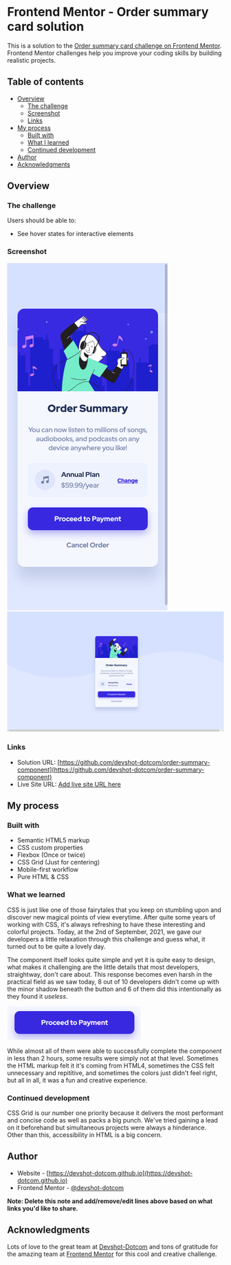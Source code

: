 # Frontend Mentor - Order summary card solution

This is a solution to the [Order summary card challenge on Frontend Mentor](https://www.frontendmentor.io/challenges/order-summary-component-QlPmajDUj). Frontend Mentor challenges help you improve your coding skills by building realistic projects.

## Table of contents

- [Overview](#overview)
  - [The challenge](#the-challenge)
  - [Screenshot](#screenshot)
  - [Links](#links)
- [My process](#my-process)
  - [Built with](#built-with)
  - [What I learned](#what-i-learned)
  - [Continued development](#continued-development)
- [Author](#author)
- [Acknowledgments](#acknowledgments)

## Overview

### The challenge

Users should be able to:

- See hover states for interactive elements

### Screenshot

![Mobile](./screenshots/mobile.png)
![Desktop](./screenshots/desktop.png)

### Links

- Solution URL: [https://github.com/devshot-dotcom/order-summary-component](https://github.com/devshot-dotcom/order-summary-component)
- Live Site URL: [Add live site URL here](https://your-live-site-url.com)

## My process

### Built with

- Semantic HTML5 markup
- CSS custom properties
- Flexbox (Once or twice)
- CSS Grid (Just for centering)
- Mobile-first workflow
- Pure HTML & CSS

### What we learned

CSS is just like one of those fairytales that you keep on stumbling upon and discover new magical points of view everytime. After quite some years of working with CSS, it's always refreshing to have these interesting and colorful projects. Today, at the 2nd of September, 2021, we gave our developers a little relaxation through this challenge and guess what, it turned out to be quite a lovely day.

The component itself looks quite simple and yet it is quite easy to design, what makes it challenging are the little details that most developers, straightway, don't care about. This response becomes even harsh in the practical field as we saw today, 8 out of 10 developers didn't come up with the minor shadow beneath the button and 6 of them did this intentionally as they found it _useless_.

![Button](./screenshots/button.png)

While almost all of them were able to successfully complete the component in less than 2 hours, some results were simply not at that level. Sometimes the HTML markup felt it it's coming from HTML4, sometimes the CSS felt unnecessary and repititive, and sometimes the colors just didn't feel right, but all in all, it was a fun and creative experience.

### Continued development

CSS Grid is our number one priority because it delivers the most performant and concise code as well as packs a big punch. We've tried gaining a lead on it beforehand but simultaneous projects were always a hinderance. Other than this, accessibility in HTML is a big concern.

## Author

- Website - [https://devshot-dotcom.github.io](https://devshot-dotcom.github.io)
- Frontend Mentor - [@devshot-dotcom](https://www.frontendmentor.io/profile/devshot-dotcom)

**Note: Delete this note and add/remove/edit lines above based on what links you'd like to share.**

## Acknowledgments

Lots of love to the great team at [Devshot-Dotcom](https://devshot-dotcom.github.io) and tons of gratitude for the amazing team at [Frontend Mentor](https://www.frontendmentor.io/) for this cool and creative challenge.

